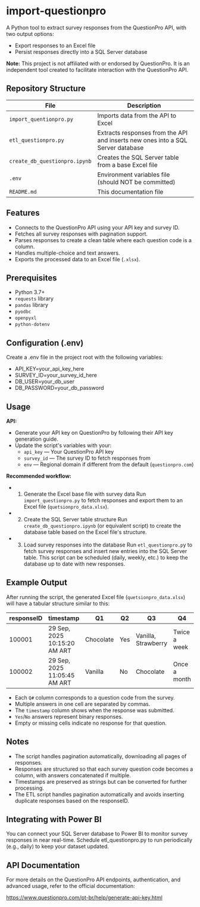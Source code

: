 # import-questionpro
A Python tool to extract survey responses from the QuestionPro API, with two output options:

- Export responses to an Excel file
- Persist responses directly into a SQL Server database

**Note:** This project is not affiliated with or endorsed by QuestionPro. It is an independent tool created to facilitate interaction with the QuestionPro API.

## Repository Structure
| File                        | Description |
|-----------------------------|-------------|
| `import_quentionpro.py` | Imports data from the API to Excel |
| `etl_questionpro.py`        | Extracts responses from the API and inserts new ones into a SQL Server database |
| `create_db_questionpro.ipynb` | Creates the SQL Server table from a base Excel file |
| `.env`                      | Environment variables file (should NOT be committed) |
| `README.md`                 | This documentation file |

## Features
- Connects to the QuestionPro API using your API key and survey ID.
- Fetches all survey responses with pagination support.
- Parses responses to create a clean table where each question code is a column.
- Handles multiple-choice and text answers.
- Exports the processed data to an Excel file (`.xlsx`).

## Prerequisites
- Python 3.7+
- `requests` library
- `pandas` library
- `pyodbc`
- `openpyxl`
- `python-dotenv`

## Configuration (.env)
Create a .env file in the project root with the following variables:

  - API_KEY=your_api_key_here
  - SURVEY_ID=your_survey_id_here
  - DB_USER=your_db_user
  - DB_PASSWORD=your_db_password

## Usage
**API:**
- Generate your API key on QuestionPro by following their API key generation guide.
- Update the script's variables with your:
  - `api_key` — Your QuestionPro API key
  - `survey_id` — The survey ID to fetch responses from
  - `env` — Regional domain if different from the default (`questionpro.com`)
 

**Recommended workflow:**
- 1. Generate the Excel base file with survey data
Run `import_questionpro.py` to fetch responses and export them to an Excel file (`quetsionpro_data.xlsx`).

- 2. Create the SQL Server table structure
Run `create_db_questionpro.ipynb` (or equivalent script) to create the database table based on the Excel file's structure.

- 3. Load survey responses into the database
Run `etl_questionpro.p`y to fetch survey responses and insert new entries into the SQL Server table.
This script can be scheduled (daily, weekly, etc.) to keep the database up to date with new responses.

## Example Output
After running the script, the generated Excel file (`quetsionpro_data.xlsx`) will have a tabular structure similar to this:

| responseID | timestamp                 | Q1        | Q2  | Q3                 | Q4           | Q5  |
|------------|---------------------------|-----------|-----|--------------------|--------------|-----|
| 100001     | 29 Sep, 2025 10:15:20 AM ART | Chocolate | Yes | Vanilla, Strawberry | Twice a week | No  |
| 100002     | 29 Sep, 2025 11:05:45 AM ART | Vanilla   | No  | Chocolate          | Once a month | Yes |

- Each `Q#` column corresponds to a question code from the survey.
- Multiple answers in one cell are separated by commas.
- The `timestamp` column shows when the response was submitted.
- `Yes`/`No` answers represent binary responses.
- Empty or missing cells indicate no response for that question.

## Notes
- The script handles pagination automatically, downloading all pages of responses.
- Responses are structured so that each survey question code becomes a column, with answers concatenated if multiple.
- Timestamps are preserved as strings but can be converted for further processing.
- The ETL script handles pagination automatically and avoids inserting duplicate responses based on the responseID.


## Integrating with Power BI
You can connect your SQL Server database to Power BI to monitor survey responses in near real-time. Schedule etl_questionpro.py to run periodically (e.g., daily) to keep your dataset updated.

## API Documentation
For more details on the QuestionPro API endpoints, authentication, and advanced usage, refer to the official documentation:

https://www.questionpro.com/pt-br/help/generate-api-key.html
